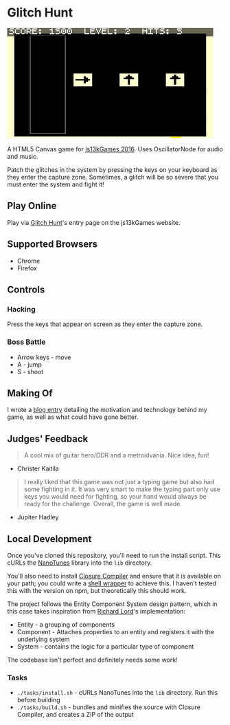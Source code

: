 # Glitch Hunt

![Preview](https://raw.githubusercontent.com/jamesseanwright/glitch-hunt/master/preview.gif)

A HTML5 Canvas game for [js13kGames 2016](http://js13kgames.com/). Uses OscillatorNode for audio and music.

Patch the glitches in the system by pressing the keys on your keyboard as they enter the capture zone. Sometimes, a glitch will be so severe that you must enter the system and fight it!


## Play Online

Play via [Glitch Hunt](http://js13kgames.com/entries/glitch-hunt)'s entry page on the js13kGames website.


## Supported Browsers

* Chrome
* Firefox


## Controls

### Hacking

Press the keys that appear on screen as they enter the capture zone.


### Boss Battle

* Arrow keys - move
* A - jump
* S - shoot


## Making Of

I wrote a [blog entry](https://jamesswright.co.uk/blog/1474997-glitch-hunt-js13kgames-2016) detailing the motivation and technology behind my game, as well as what could have gone better.


## Judges' Feedback

> A cool mix of guitar hero/DDR and a metroidvania. Nice idea, fun!
- Christer Kaitila

> I really liked that this game was not just a typing game but also had some fighting in it. It was very smart to make the typing part only use keys you would need for fighting, so your hand would always be ready for the challenge. Overall, the game is well made.

- Jupiter Hadley


## Local Development

Once you've cloned this repository, you'll need to run the install script. This cURLs the [NanoTunes](https://github.com/jamesseanwright/nanotunes) library into the `lib` directory.

You'll also need to install [Closure Compiler](https://developers.google.com/closure/compiler/) and ensure that it is available on your path; you could write a [shell wrapper](https://gist.github.com/jamesseanwright/4b8e4c907c231a0f7ee71e01f5a33163) to achieve this. I haven't tested this with the version on npm, but theoretically this should work.

The project follows the Entity Component System design pattern, which in this case takes inspiration from [Richard Lord](http://www.richardlord.net/blog/what-is-an-entity-framework)'s implementation:

* Entity - a grouping of components
* Component - Attaches properties to an entity and registers it with the underlying system
* System - contains the logic for a particular type of component

The codebase isn't perfect and definitely needs some work!

### Tasks

* `./tasks/install.sh` - cURLs NanoTunes into the `lib` directory. Run this before building
* `./tasks/build.sh` - bundles and minifies the source with Closure Compiler, and creates a ZIP of the output
